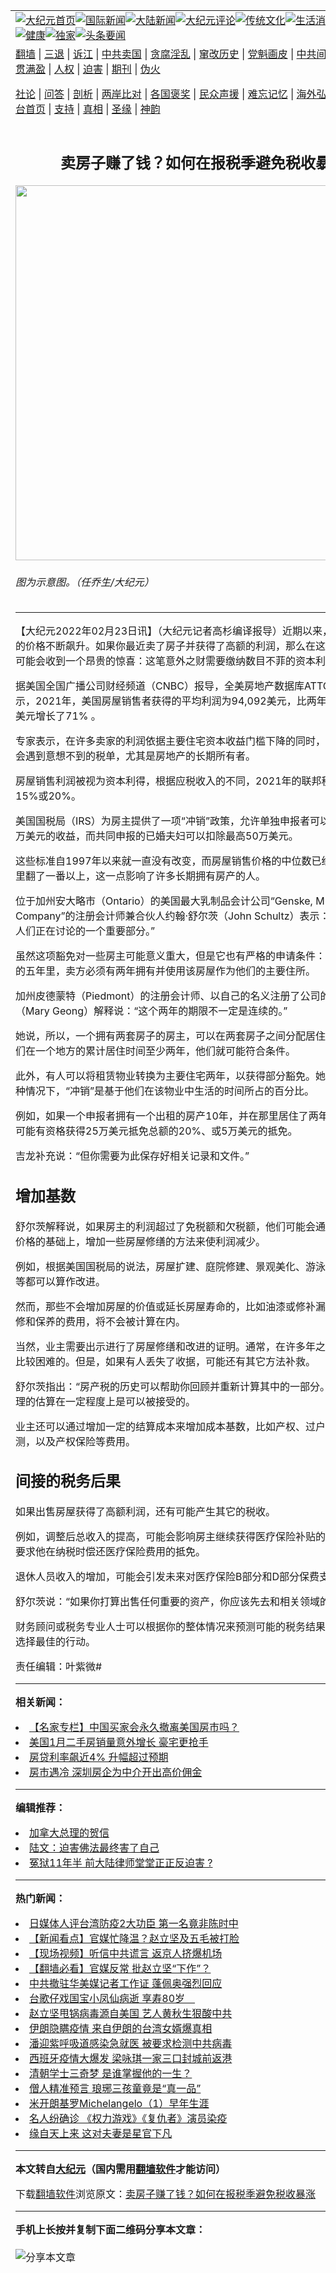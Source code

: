 <a name="1" id="1" target="_blank"></a><span id="1"></span>
<table align=center border="0"><tr><td colspan="2" VALIGN=TOP><a href="https://github.com/cerhyk3404/djy/blob/master/gb/nf1351518.md#1"><img src="https://raw.githubusercontent.com/cerhyk3404/www/master/t/djy/1.jpg" title="大纪元首页" alt="大纪元首页"></a><a href="https://github.com/cerhyk3404/djy/blob/master/gb/n24hr.md#1"><img src="https://raw.githubusercontent.com/cerhyk3404/www/master/t/djy/3.jpg" title="国际新闻" alt="国际新闻"></a><a href="https://github.com/cerhyk3404/djy/blob/master/gb/nsc413.md#1"><img src="https://raw.githubusercontent.com/cerhyk3404/www/master/t/djy/4.jpg" title="大陆新闻" alt="大陆新闻"></a><a href="https://github.com/cerhyk3404/djy/blob/master/gb/news392.md#1"><img src="https://raw.githubusercontent.com/cerhyk3404/www/master/t/djy/5.jpg" title="大纪元评论" alt="大纪元评论"></a><a href="https://github.com/cerhyk3404/djy/blob/master/gb/news2007.md#1"><img src="https://raw.githubusercontent.com/cerhyk3404/www/master/t/djy/6.jpg" title="传统文化" alt="传统文化"></a><a href="https://github.com/cerhyk3404/djy/blob/master/gb/news2008.md#1"><img src="https://raw.githubusercontent.com/cerhyk3404/www/master/t/djy/7.jpg" title="生活消费" alt="生活消费"></a><a href="https://github.com/cerhyk3404/djy/blob/master/gb/ncyule.md#1"><img src="https://raw.githubusercontent.com/cerhyk3404/www/master/t/djy/8.jpg" title="娱乐休闲" alt="娱乐休闲"></a><a href="https://github.com/cerhyk3404/djy/blob/master/gb/nsc1002.md#1"><img src="https://raw.githubusercontent.com/cerhyk3404/www/master/t/djy/9.jpg" title="健康" alt="健康"></a><a href="https://github.com/cerhyk3404/djy/blob/master/gb/nf6092.md#1"><img src="https://raw.githubusercontent.com/cerhyk3404/www/master/t/djy/10a.jpg" title="独家" alt="独家"></a><a href="https://github.com/cerhyk3404/djy/blob/master/gb/nf4514.md#1"><img src="https://raw.githubusercontent.com/cerhyk3404/www/master/t/djy/12a.jpg" title="头条要闻" alt="头条要闻"></a></td></tr>
<tr><td colspan="2" VALIGN=TOP><a target="_blank" href="https://github.com/cerhyk3404/www/blob/master/README.md?zsrh#1">翻墙</a> | <a target="_blank" href="https://github.com/cerhyk3404/djy/blob/master/gb/nf5657.md#1">三退</a> | <a target="_blank" href="https://github.com/cerhyk3404/djy/blob/master/gb/nf6124.md#1">诉江</a> | <a target="_blank" href="https://github.com/cerhyk3404/djy/blob/master/gb/nf1176117.md#1">中共卖国</a> | <a target="_blank" href="https://github.com/cerhyk3404/djy/blob/master/gb/nf5773.md#1">贪腐淫乱</a> | <a target="_blank" href="https://github.com/cerhyk3404/djy/blob/master/gb/nf1176115.md#1">窜改历史</a> | <a target="_blank" href="https://github.com/cerhyk3404/djy/blob/master/gb/nf1176107.md#1">党魁画皮</a> | <a target="_blank" href="https://github.com/cerhyk3404/djy/blob/master/gb/nf1320400.md#1">中共间谍</a> | <a target="_blank" href="https://github.com/cerhyk3404/djy/blob/master/gb/nf1176114.md#1">破坏传统</a> | <a target="_blank" href="https://github.com/cerhyk3404/ntdtv/blob/master/gb/prog447_1.md#1">恶贯满盈</a> | <a target="_blank" href="https://github.com/cerhyk3404/djy/blob/master/gb/ncid278.md#1">人权</a> | <a target="_blank" href="https://github.com/cerhyk3404/djy/blob/master/gb/nf1176111.md#1">迫害</a> | <a target="_blank" href="https://gitlab.com/szzdlab/mh-qikan/blob/master/README.md#1">期刊</a> | <a target="_blank" href="https://github.com/cerhyk3404/djy/blob/master/gb/nf5562.md#1">伪火</a></p><p><a target="_blank" href="https://github.com/cerhyk3404/djy/blob/master/gb/9p.md#1">社论</a> | <a target="_blank" href="https://github.com/cerhyk3404/djy/blob/master/gb/nf4378.md#1">问答</a> | <a target="_blank" href="https://github.com/cerhyk3404/djy/blob/master/gb/nf5792.md#1">剖析</a> | <a target="_blank" href="https://github.com/cerhyk3404/djy/blob/master/gb/nf5735.md#1">两岸比对</a> | <a target="_blank" href="https://github.com/cerhyk3404/djy/blob/master/gb/nf6119.md#1">各国褒奖</a> | <a target="_blank" href="https://github.com/cerhyk3404/djy/blob/master/gb/nf6120.md#1">民众声援</a> | <a target="_blank" href="https://github.com/cerhyk3404/djy/blob/master/gb/nf1188594.md#1">难忘记忆</a> | <a target="_blank" href="https://github.com/cerhyk3404/djy/blob/master/gb/nf3180.md#1">海外弘传</a> | <a target="_blank" href="https://github.com/cerhyk3404/djy/blob/master/gb/nf5410.md#1">万人上访</a> | <a target="_blank" href="https://github.com/cerhyk3404/www/blob/master/README.md?zsrh#1">平台首页</a> | <a target="_blank" href="https://github.com/cerhyk3404/djy/blob/master/gb/nf4386.md#1">支持</a> | <a target="_blank" href="https://github.com/cerhyk3404/djy/blob/master/gb/nf4389.md#1">真相</a> | <a target="_blank" href="https://github.com/cerhyk3404/djy/blob/master/gb/nf5790.md#1">圣缘</a> | <a target="_blank" href="https://github.com/cerhyk3404/djy/blob/master/gb/nf4786.md#1">神韵</a></td></tr>
<tr><td VALIGN=TOP width="626"><h2 align=center>卖房子赚了钱？如何在报税季避免税收暴涨</h2>
<img width="600" src="https://i.epochtimes.com/assets/uploads/2021/12/id13441838-9G9A8755-600x400.jpg" />
<h6>图为示意图。（任乔生/大纪元）
</h6>
<hr>
	<p>【大纪元2022年02月23日讯】（大纪元记者高杉编译报导）近期以来，美国<ahref="https://github.com/cerhyk3404/djy/blob/master/gb/tag/%E6%88%BF%E5%9C%B0%E4%BA%A7.md#1">房地产</a>的价格不断飙升。如果你最近卖了房子并获得了高额的利润，那么在这个<ahref="https://github.com/cerhyk3404/djy/blob/master/gb/tag/%E6%8A%A5%E7%A8%8E.md#1">报税</a>季，你可能会收到一个昂贵的惊喜：这笔意外之财需要缴纳数目不菲的资本利得税。</p>
<p>据美国全国广播公司财经频道（CNBC）报导，全美<ahref="https://github.com/cerhyk3404/djy/blob/master/gb/tag/%E6%88%BF%E5%9C%B0%E4%BA%A7.md#1">房地产</a>数据库ATTOM的数据显示，2021年，美国房屋销售者获得的平均利润为94,092美元，比两年前的55,000美元增长了71% 。</p>
<p>专家表示，在许多卖家的利润依据主要住宅资本收益门槛下降的同时，另一些人可能会遇到意想不到的税单，尤其是房地产的长期所有者。</p>
<p>房屋销售利润被视为资本利得，根据应税收入的不同，2021年的联邦税率为0%、15%或20%。</p>
<p>美国国税局（IRS）为房主提供了一项“冲销”政策，允许单独申报者可以扣除最多25万美元的收益，而共同申报的已婚夫妇可以扣除最高50万美元。</p>
<p>这些标准自1997年以来就一直没有改变，而房屋销售价格的中位数已经在过去20年里翻了一番以上，这一点影响了许多长期拥有<ahref="https://github.com/cerhyk3404/djy/blob/master/gb/tag/%E6%88%BF%E4%BA%A7.md#1">房产</a>的人。</p>
<p>位于加州安大略市（Ontario）的美国最大乳制品会计公司“Genske, Mulder &amp; Company”的注册会计师兼合伙人约翰·舒尔茨（John Schultz）表示：“这已经成为人们正在讨论的一个重要部分。”</p>
<p>虽然这项豁免对一些房主可能意义重大，但是它也有严格的申请条件：在房屋出售前的五年里，卖方必须有两年拥有并使用该房屋作为他们的主要住所。</p>
<p>加州皮德蒙特（Piedmont）的注册会计师、以自己的名义注册了公司的玛丽·吉龙（Mary Geong）解释说：“这个两年的期限不一定是连续的。”</p>
<p>她说，所以，一个拥有两套房子的房主，可以在两套房子之间分配居住时间，如果他们在一个地方的累计居住时间至少两年，他们就可能符合条件。</p>
<p>此外，有人可以将租赁物业转换为主要住宅两年，以获得部分豁免。她解释说，在这种情况下，“冲销”是基于他们在该物业中生活的时间所占的百分比。</p>
<p>例如，如果一个申报者拥有一个出租的<ahref="https://github.com/cerhyk3404/djy/blob/master/gb/tag/%E6%88%BF%E4%BA%A7.md#1">房产</a>10年，并在那里居住了两年，那么他们就可能有资格获得25万美元抵免总额的20%、或5万美元的抵免。</p>
<p>吉龙补充说：“但你需要为此保存好相关记录和文件。”</p>
<h2>增加基数</h2>
<p>舒尔茨解释说，如果房主的利润超过了免税额和欠税额，他们可能会通过在原始购房价格的基础上，增加一些房屋修缮的方法来使利润减少。</p>
<p>例如，根据美国国税局的说法，房屋扩建、庭院修建、景观美化、游泳池、新系统等等都可以算作改进。</p>
<p>然而，那些不会增加房屋的价值或延长房屋寿命的，比如油漆或修补漏洞等等持续维修和保养的费用，将不会被计算在内。</p>
<p>当然，业主需要出示进行了房屋修缮和改进的证明。通常，在许多年之后，这可能是比较困难的。但是，如果有人丢失了收据，可能还有其它方法补救。</p>
<p>舒尔茨指出：“房产税的历史可以帮助你回顾并重新计算其中的一部分。”他解释说，合理的估算在一定程度上是可以被接受的。</p>
<p>业主还可以通过增加一定的结算成本来增加成本基数，比如产权、过户、法务或勘测，以及产权保险等费用。</p>
<h2>间接的<ahref="https://github.com/cerhyk3404/djy/blob/master/gb/tag/%E7%A8%8E%E5%8A%A1.md#1">税务</a>后果</h2>
<p>如果出售房屋获得了高额利润，还有可能产生其它的税收。</p>
<p>例如，调整后总收入的提高，可能会影响房主继续获得医疗保险补贴的资格，并可能要求他在纳税时偿还医疗保险费用的抵免。</p>
<p>退休人员收入的增加，可能会引发未来对医疗保险B部分和D部分保费支付更高费用。</p>
<p>舒尔茨说：“如果你打算出售任何重要的资产，你应该先去和相关领域的顾问谈一谈。”</p>
<p>财务顾问或<ahref="https://github.com/cerhyk3404/djy/blob/master/gb/tag/%E7%A8%8E%E5%8A%A1.md#1">税务</a>专业人士可以根据你的整体情况来预测可能的税务结果，以帮助他们选择最佳的行动。</p>
<p>责任编辑：叶紫微#</p>
	
<hr>


<strong>相关新闻：</strong>
<li><a href="https://github.com/cerhyk3404/djy/blob/master/gb/22/2/19/n13589547.md#1">【名家专栏】中国买家会永久撤离美国房市吗？</a></li>
<li><a href="https://github.com/cerhyk3404/djy/blob/master/gb/22/2/21/n13592977.md#1">美国1月二手房销量意外增长 豪宅更抢手</a></li>
<li><a href="https://github.com/cerhyk3404/djy/blob/master/gb/22/2/21/n13593231.md#1">房贷利率飙近4% 升幅超过预期</a></li>
<li><a href="https://github.com/cerhyk3404/djy/blob/master/gb/22/2/22/n13595242.md#1">房市遇冷 深圳房企为中介开出高价佣金</a></li>
<hr>


<strong>编辑推荐：</strong>
<li><a href="https://github.com/upjkzu3674/djy/blob/master/gb/15/12/10/n4593139.md?dfh#1" target="_blank">加拿大总理的贺信</a></li><li><a href="https://github.com/tsiac2612/djy/blob/master/gb/19/1/22/n10994378.md#1" target="_blank">陆文：迫害佛法最终害了自己</a></li><li><a href="https://github.com/tsiac2612/djy/blob/master/gb/19/7/10/n11375488.md#1" target="_blank">冤狱11年半 前大陆律师堂堂正正反迫害 ?</a></li>
<hr>

<strong>热门新闻：</strong>
<li><a href="https://github.com/cerhyk3404/djy/blob/master/gb/20/3/16/n11943195.md#1">日媒体人评台湾防疫2大功臣 第一名竟非陈时中</a></li>
<li><a href="https://github.com/cerhyk3404/djy/blob/master/gb/20/3/16/n11945071.md#1">【新闻看点】官媒忙降温？赵立坚及五毛被打脸</a></li>
<li><a href="https://github.com/cerhyk3404/djy/blob/master/gb/20/3/17/n11946346.md#1">【现场视频】听信中共谎言 返京人挤爆机场</a></li>
<li><a href="https://github.com/cerhyk3404/djy/blob/master/gb/20/3/17/n11945722.md#1">【翻墙必看】官媒反常 批赵立坚“下作”？</a></li>
<li><a href="https://github.com/cerhyk3404/djy/blob/master/gb/20/3/17/n11948259.md#1">中共撤驻华美媒记者工作证 蓬佩奥强烈回应</a></li>
<li><a href="https://github.com/cerhyk3404/djy/blob/master/gb/20/3/17/n11946544.md#1">台歌仔戏国宝小凤仙病逝 享寿80岁　</a></li>
<li><a href="https://github.com/cerhyk3404/djy/blob/master/gb/20/3/15/n11942589.md#1">赵立坚甩锅病毒源自美国 艺人黄秋生狠酸中共</a></li>
<li><a href="https://github.com/cerhyk3404/djy/blob/master/gb/20/3/17/n11947993.md#1">伊朗隐瞒疫情 来自伊朗的台湾女婿爆真相</a></li>
<li><a href="https://github.com/cerhyk3404/djy/blob/master/gb/20/3/15/n11942781.md#1">潘迎紫呼吸道感染急就医 被要求检测中共病毒</a></li>
<li><a href="https://github.com/cerhyk3404/djy/blob/master/gb/20/3/15/n11942415.md#1">西班牙疫情大爆发 梁咏琪一家三口封城前返港</a></li>
<li><a href="https://github.com/cerhyk3404/djy/blob/master/gb/20/3/11/n11933369.md#1">清朝学士三奇梦 是谁掌握他的一生？</a></li>
<li><a href="https://github.com/cerhyk3404/djy/blob/master/gb/20/3/11/n11933376.md#1">僧人精准预言 琅琊三孩童竟是“真一品”</a></li>
<li><a href="https://github.com/cerhyk3404/djy/blob/master/gb/13/1/31/n3790016.md#1">米开朗基罗Michelangelo（1）早年生涯</a></li>
<li><a href="https://github.com/cerhyk3404/djy/blob/master/gb/20/3/17/n11946008.md#1">名人纷确诊 《权力游戏》《复仇者》演员染疫</a></li>
<li><a href="https://github.com/cerhyk3404/djy/blob/master/gb/20/3/12/n11936269.md#1">缘自天上来 这对夫妻是星官下凡</a></li>
<hr>

<strong>本文转自<a href="https://www.epochtimes.com">大纪元</a>（国内需用<a href="https://github.com/cerhyk3404/www/blob/master/README.md#8">翻墙软件</a>才能访问）</strong><p>下载<a href="https://github.com/cerhyk3404/www/blob/master/README.md#8">翻墙软件</a>浏览原文：<a href="https://www.epochtimes.com/gb/22/2/23/n13597892.htm">卖房子赚了钱？如何在报税季避免税收暴涨</a></p><hr>

<strong>手机上长按并复制下面二维码分享本文章：</strong><br><br><img src="https://chart.apis.google.com/chart?cht=qr&chs=240x240&choe=UTF-8&chld=M|2&chl=https://github.com/cerhyk3404/djy/blob/master/gb/22/2/23/n13597892.md%231" title="分享本文章"></td><td VALIGN=TOP><a href="https://github.com/cerhyk3404/djy/blob/master/gb/16/1/21/n4622075.md?dfh#1" target="_blank"><img src="https://raw.githubusercontent.com/cerhyk3404/djy/master/gb/300/wei-f1.jpg" title="中共的伪火骗局"  alt="中共的伪火骗局"></a><br><a href="https://github.com/cerhyk3404/www/blob/master/README.md?dfh#9" target="_blank"><img src="https://raw.githubusercontent.com/cerhyk3404/djy/master/gb/300/yong-h.jpg" title="永恒的见证"  alt="永恒的见证"></a><br><a href="https://github.com/cerhyk3404/djy/blob/master/gb/13/9/29/n3974789.md?dfh#1" target="_blank"><img src="https://raw.githubusercontent.com/cerhyk3404/djy/master/gb/300/shang-lnz.jpg" title="善良女子被中共投男牢"  alt="善良女子被中共投男牢"></a><br><a href="https://github.com/cerhyk3404/djy/blob/master/gb/16/3/16/n4663449.md?dfh#1" target="_blank"><img src="https://raw.githubusercontent.com/cerhyk3404/djy/master/gb/300/huo-z3.jpg" title="警卫目击活摘器官"  alt="警卫目击活摘器官"></a><br><a href="https://github.com/cerhyk3404/djy/blob/master/gb/16/8/7/n8177641.md?dfh#1" target="_blank"><img src="https://raw.githubusercontent.com/cerhyk3404/djy/master/gb/300/huo-z4.jpg" title="证人描述活摘恐怖"  alt="证人描述活摘恐怖"></a><br><a href="https://github.com/cerhyk3404/djy/blob/master/gb/10/4/19/n2881569.md?dfh#1" target="_blank"><img src="https://raw.githubusercontent.com/cerhyk3404/djy/master/gb/300/huo-z1.jpg" title="揭开活摘器官黑幕"  alt="揭开活摘器官黑幕"></a><br><a href="https://github.com/cerhyk3404/djy/blob/master/gb/10/11/7/n3077476.md?dfh#1" target="_blank"><img src="https://raw.githubusercontent.com/cerhyk3404/djy/master/gb/300/ma-ks.jpg" title="马克思的成魔之路"  alt="马克思的成魔之路"></a><br><a href="https://github.com/cerhyk3404/djy/blob/master/gb/14/6/9/n4173977.md?dfh#1" target="_blank"><img src="https://raw.githubusercontent.com/cerhyk3404/djy/master/gb/300/chang-zs.jpg" title="藏字石 蕴天机"  alt="藏字石 蕴天机"></a><br><a href="https://github.com/cerhyk3404/djy/blob/master/gb/18/5/10/n10381511.md?dfh#1" target="_blank"><img src="https://raw.githubusercontent.com/cerhyk3404/djy/master/gb/300/st1.jpg" title="关注三亿人三退"  alt="关注三亿人三退"></a><br><a href="https://github.com/cerhyk3404/djy/blob/master/gb/18/3/21/n10237682.md?dfh#1" target="_blank"><img src="https://raw.githubusercontent.com/cerhyk3404/djy/master/gb/300/jie-t.jpg" title="解体中共复兴中华"  alt="解体中共复兴中华"></a><br><a href="https://github.com/cerhyk3404/djy/blob/master/gb/9/2/9/n2422991.md?dfh#1" target="_blank"><img src="https://raw.githubusercontent.com/cerhyk3404/djy/master/gb/300/gao-zs.jpg" title="中共迫害良心律师"  alt="中共迫害良心律师"></a><br><a href="https://github.com/cerhyk3404/djy/blob/master/gb/18/12/9/n10900044.md?dfh#1" target="_blank"><img src="https://raw.githubusercontent.com/cerhyk3404/djy/master/gb/300/sj1.jpg" title="三百多万人举报江泽民"  alt="三百多万人举报江泽民"></a><br><a href="https://github.com/cerhyk3404/djy/blob/master/gb/18/8/28/n10672014.md?dfh#1" target="_blank"><img src="https://raw.githubusercontent.com/cerhyk3404/djy/master/gb/300/sj2.jpg" title="这些官员为何起诉江泽民"  alt="这些官员为何起诉江泽民"></a><br><a href="https://github.com/cerhyk3404/djy/blob/master/gb/8/12/18/n2367165.md?dfh#1" target="_blank"><img src="https://raw.githubusercontent.com/cerhyk3404/djy/master/gb/300/liangan.jpg" title="海峡两岸的强烈对比"  alt="海峡两岸的强烈对比"></a><br><a href="https://github.com/cerhyk3404/djy/blob/master/gb/15/12/10/n4593139.md?dfh#1" target="_blank"><img src="https://raw.githubusercontent.com/cerhyk3404/djy/master/gb/300/jia-ndzl.jpg" title="加拿大总理的贺信"  alt="加拿大总理的贺信"></a><br><a href="https://github.com/cerhyk3404/djy/blob/master/gb/11/6/17/n3289382.md?dfh#1" target="_blank"><img src="https://raw.githubusercontent.com/cerhyk3404/djy/master/gb/300/xiao-wd.jpg" title="探寻真相兼听则明"  alt="探寻真相兼听则明"></a><br><a href="https://github.com/cerhyk3404/djy/blob/master/gb/18/10/27/n10812623.md?dfh#1" target="_blank"><img src="https://raw.githubusercontent.com/cerhyk3404/djy/master/gb/300/yindu.jpg" title="印度媒体报道东方"  alt="印度媒体报道东方"></a><br><a href="https://github.com/cerhyk3404/djy/blob/master/gb/18/6/9/n10469652.md?dfh#1" target="_blank"><img src="https://raw.githubusercontent.com/cerhyk3404/djy/master/gb/300/xie-j.jpg" title="不一样的海外校园"  alt="不一样的海外校园"></a><br><a href="https://github.com/cerhyk3404/djy/blob/master/gb/7/4/5/n1669415.md?dfh#1" target="_blank"><img src="https://raw.githubusercontent.com/cerhyk3404/djy/master/gb/300/li-up.jpg" title="从大师到徒弟的传奇"  alt="从大师到徒弟的传奇"></a><br><a href="https://github.com/cerhyk3404/djy/blob/master/gb/17/5/26/n9191512.md?dfh#1" target="_blank"><img src="https://raw.githubusercontent.com/cerhyk3404/djy/master/gb/300/zfl2.jpg" title="亿万人与东方一本奇书"  alt="亿万人与东方一本奇书"></a><br><a href="https://github.com/cerhyk3404/djy/blob/master/gb/13/11/27/n4020290.md?dfh#1" target="_blank"><img src="https://raw.githubusercontent.com/cerhyk3404/djy/master/gb/300/zhen-h.jpg" title="大陆见不到的震撼场面"  alt="大陆见不到的震撼场面"></a><br><a href="https://github.com/cerhyk3404/djy/blob/master/gb/15/7/17/n4482910.md?dfh#1" target="_blank"><img src="https://raw.githubusercontent.com/cerhyk3404/djy/master/gb/300/dalu-sk.jpg" title="人心向善 大陆当初盛况"  alt="人心向善 大陆当初盛况"></a><br><a href="https://github.com/cerhyk3404/djy/blob/master/gb/19/1/5/n10955468.md?dfh#1" target="_blank"><img src="https://raw.githubusercontent.com/cerhyk3404/djy/master/gb/300/zfl1.jpg" title="追寻真理 这书讲什么"  alt="追寻真理 这书讲什么"></a><br><a href="https://github.com/cerhyk3404/www/blob/master/README.md?dfh#1" target="_blank"><img src="https://raw.githubusercontent.com/cerhyk3404/djy/master/gb/300/fq1.jpg" title="下载免费翻墙软件"  alt="下载免费翻墙软件"></a><br></td></tr></table>

